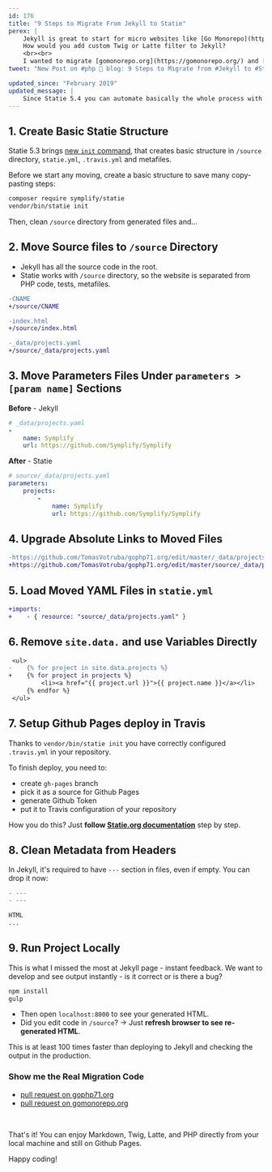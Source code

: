 ```yaml
---
id: 176
title: "9 Steps to Migrate From Jekyll to Statie"
perex: |
    Jekyll is great to start for micro websites like [Go Monorepo](https://gomonorepo.org/). But Jekyll has one big problem - the language.
    How would you add custom Twig or Latte filter to Jekyll?
    <br><br>
    I wanted to migrate [gomonorepo.org](https://gomonorepo.org/) and [gophp71.org](https://gophp71.org/) from Jekyll to Statie. Can new `init` command make this piece of cake? And what needs to be done next?
tweet: "New Post on #php 🐘 blog: 9 Steps to Migrate from #Jekyll to #Statie"

updated_since: "February 2019"
updated_message: |
    Since Statie 5.4 you can automate basically the whole process with `vendor/bin/statie migrate-jekyll` command.
---
```


## 1. Create Basic Statie Structure

Statie 5.3 brings [new `init` command](/blog/2019/01/07/how-to-create-your-first-php-twig-static-website-under-2-minutes-with-statie/), that creates basic structure in `/source` directory, `statie.yml`, `.travis.yml` and metafiles.

Before we start any moving, create a basic structure to save many copy-pasting steps:

```bash
composer require symplify/statie
vendor/bin/statie init
```

Then, clean `/source` directory from generated files and...

## 2. Move Source files to `/source` Directory

- Jekyll has all the source code in the root.
- Statie works with `/source` directory, so the website is separated from PHP code, tests, metafiles.

```diff
-CNAME
+/source/CNAME
```

```diff
-index.html
+/source/index.html
```

```diff
-_data/projects.yaml
+/source/_data/projects.yaml
```

## 3. Move Parameters Files Under `parameters > [param name]` Sections

**Before** - Jekyll

```yaml
# _data/projects.yaml
-
    name: Symplify
    url: https://github.com/Symplify/Symplify
```

**After** - Statie

```yaml
# source/_data/projects.yaml
parameters:
    projects:
        -
            name: Symplify
            url: https://github.com/Symplify/Symplify
```

## 4. Upgrade Absolute Links to Moved Files

```diff
-https://github.com/TomasVotruba/gophp71.org/edit/master/_data/projects.yaml
+https://github.com/TomasVotruba/gophp71.org/edit/master/source/_data/projects.yaml
```

## 5. Load Moved YAML Files in `statie.yml`

```diff
+imports:
+    - { resource: "source/_data/projects.yaml" }
```

## 6. Remove `site.data.` and use Variables Directly

```diff
 <ul>
-    {% for project in site.data.projects %}
+    {% for project in projects %}
         <li><a href="{{ project.url }}">{{ project.name }}</a></li>
     {% endfor %}
 </ul>
```

## 7. Setup Github Pages deploy in Travis

Thanks to `vendor/bin/statie init` you have correctly configured `.travis.yml` in your repository.

To finish deploy, you need to:

- create `gh-pages` branch
- pick it as a source for Github Pages
- generate Github Token
- put it to Travis configuration of your repository

How you do this? Just **follow [Statie.org documentation](https://www.statie.org/docs/github-pages/)** step by step.

## 8. Clean Metadata from Headers

In Jekyll, it's required to have `---` section in files, even if empty. You can drop it now:

```diff
- ---
- ---

HTML
...
```

## 9. Run Project Locally

This is what I missed the most at Jekyll page - instant feedback. We want to develop and see output instantly - is it correct or is there a bug?

```bash
npm install
gulp
```

- Then open `localhost:8000` to see your generated HTML.
- Did you edit code in `/source`? → Just **refresh browser to see re-generated HTML**.

This is at least 100 times faster than deploying to Jekyll and checking the output in the production.

### Show me the Real Migration Code

- [pull request on gophp71.org](https://github.com/TomasVotruba/gophp71.org/pull/32)
- [pull request on gomonorepo.org](https://github.com/TomasVotruba/gomonorepo.org/pull/7)

<br>

That's it! You can enjoy Markdown, Twig, Latte, and PHP directly from your local machine and still on Github Pages.

Happy coding!
